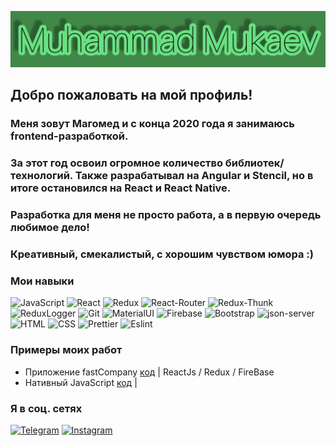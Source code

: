 [![Header](https://github.com/Grom013/Grom013/blob/main/assets/photo_2021-12-13_21-28-00.jpg)]()

## Добро пожаловать на мой профиль!

### Меня зовут Мaгомед и с конца 2020 года я занимаюсь frontend-разработкой.

### За этот год освоил огромное количество библиотек/технологий. Также разрабатывал на Angular и Stencil, но в итоге остановился на React и React Native.

### Разработка для меня не просто работа, а в первую очередь любимое дело!

### Креативный, смекалистый, с хорошим чувством юмора :)

### Мои навыки

![JavaScript](https://img.shields.io/badge/-JavaScript-266132?style=for-the-badge&logo=JavaScript&logocolor=E9D54D)
![React](https://img.shields.io/badge/-React-266132?style=for-the-badge&logo=React&logocolor=E9D54D)
![Redux](https://img.shields.io/badge/-Redux-266132?style=for-the-badge&logo=Redux&logocolor=E9D54D)
![React-Router](https://img.shields.io/badge/React_Router-266132?style=for-the-badge&logo=react-router)
![Redux-Thunk](https://img.shields.io/badge/Redux_Thunk-266132?style=for-the-badge&logo=redux-thunk)
![ReduxLogger](https://img.shields.io/badge/-Redux_Logger-266132?style=for-the-badge&logo=reduxLogger&logocolor=E9D54D)
![Git](https://img.shields.io/badge/Git-266132?style=for-the-badge&logo=git)
![MaterialUI](https://img.shields.io/badge/-Material_UI-266132?style=for-the-badge&logo=MaterialUI&logocolor=E9D54D)
![Firebase](https://img.shields.io/badge/-Firebase-266132?style=for-the-badge&logo=Firebase&logocolor=E9D54D)
![Bootstrap](https://img.shields.io/badge/-Bootstrap-266132?style=for-the-badge&logo=Bootstrap&logocolor=E9D54D)
![json-server](https://img.shields.io/badge/-json_server-266132?style=for-the-badge&logo=jsonServer&logocolor=E9D54D)
![HTML](https://img.shields.io/badge/HTML-266132?style=for-the-badge&logo=HTML5)
![CSS](https://img.shields.io/badge/CSS-266132?style=for-the-badge&logo=css3)
![Prettier](https://img.shields.io/badge/Prettier-266132?style=for-the-badge&logo=prettier)
![Eslint](https://img.shields.io/badge/-eslint-266132?style=for-the-badge&logo=esLint&logocolor=E9D54D)

### Примеры моих работ

- Приложение fastCompany [код](https://github.com/Grom013/ROUTER) | ReactJs / Redux / FireBase
- Нативный JavaScript [код](https://github.com/Grom013/JsSimpleCode) |

### Я в соц. сетях

[![Telegram](https://img.shields.io/badge/Telegram-red?style=social&logo=telegram)](https://teleg.run/mvl013)
[![Instagram](https://img.shields.io/badge/Instagram-red?style=social&logo=instagram)](https://instagram.com/m_mukaev77?utm_medium=copy_link)

